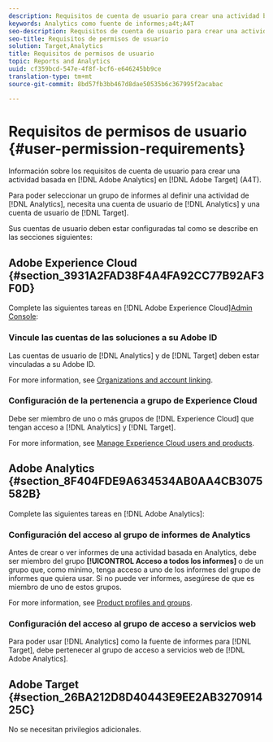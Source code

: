 ```yaml
---
description: Requisitos de cuenta de usuario para crear una actividad basada en Adobe Analytics en Adobe Target (A4T).
keywords: Analytics como fuente de informes;a4t;A4T
seo-description: Requisitos de cuenta de usuario para crear una actividad basada en Adobe Analytics en Adobe Target (A4T).
seo-title: Requisitos de permisos de usuario
solution: Target,Analytics
title: Requisitos de permisos de usuario
topic: Reports and Analytics
uuid: cf359bcd-547e-4f8f-bcf6-e646245bb9ce
translation-type: tm+mt
source-git-commit: 8bd57fb3bb467d8dae50535b6c367995f2acabac

---
```



# Requisitos de permisos de usuario {#user-permission-requirements}

Información sobre los requisitos de cuenta de usuario para crear una actividad basada en [!DNL Adobe Analytics] en [!DNL Adobe Target] (A4T).

Para poder seleccionar un grupo de informes al definir una actividad de [!DNL Analytics], necesita una cuenta de usuario de [!DNL Analytics] y una cuenta de usuario de [!DNL Target].

Sus cuentas de usuario deben estar configuradas tal como se describe en las secciones siguientes:

## Adobe Experience Cloud {#section_3931A2FAD38F4A4FA92CC77B92AF3F0D}

Complete las siguientes tareas en [!DNL Adobe Experience Cloud][Admin Console](https://adminconsole.adobe.com):

### Vincule las cuentas de las soluciones a su Adobe ID

Las cuentas de usuario de [!DNL Analytics] y de [!DNL Target] deben estar vinculadas a su Adobe ID.

For more information, see [Organizations and account linking](https://docs.adobe.com/help/en/core-services/interface/manage-users-and-products/organizations.html).

### Configuración de la pertenencia a grupo de Experience Cloud

Debe ser miembro de uno o más grupos de [!DNL Experience Cloud] que tengan acceso a [!DNL Analytics] y [!DNL Target].

For more information, see [Manage Experience Cloud users and products](https://docs.adobe.com/content/help/en/core-services/interface/manage-users-and-products/admin-getting-started.html).


## Adobe Analytics  {#section_8F404FDE9A634534AB0AA4CB3075582B}

Complete las siguientes tareas en [!DNL Adobe Analytics]:

### Configuración del acceso al grupo de informes de Analytics

Antes de crear o ver informes de una actividad basada en Analytics, debe ser miembro del grupo **[!UICONTROL Acceso a todos los informes]** o de un grupo que, como mínimo, tenga acceso a uno de los informes del grupo de informes que quiera usar. Si no puede ver informes, asegúrese de que es miembro de uno de estos grupos.

For more information, see [Product profiles and groups](https://docs.adobe.com/content/help/en/core-services/interface/manage-users-and-products/admin-getting-started.html#section_AB50558124D541CF80A0D3D76D35A4BF).

### Configuración del acceso al grupo de acceso a servicios web

Para poder usar [!DNL Analytics] como la fuente de informes para [!DNL Target], debe pertenecer al grupo de acceso a servicios web de [!DNL Adobe Analytics].

## Adobe Target {#section_26BA212D8D40443E9EE2AB327091425C}

No se necesitan privilegios adicionales.
